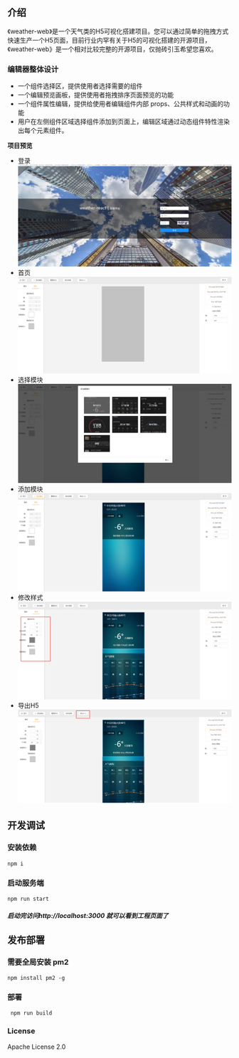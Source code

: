 ## 介绍

《weather-web》是一个天气类的H5可视化搭建项目。您可以通过简单的拖拽方式快速生产一个H5页面，目前行业内罕有关于H5的可视化搭建的开源项目，《weather-web》是一个相对比较完整的开源项目，仅抛砖引玉希望您喜欢。

 
### 编辑器整体设计

- 一个组件选择区，提供使用者选择需要的组件
- 一个编辑预览画板，提供使用者拖拽排序页面预览的功能
- 一个组件属性编辑，提供给使用者编辑组件内部 props、公共样式和动画的功能
- 用户在左侧组件区域选择组件添加到页面上，编辑区域通过动态组件特性渲染出每个元素组件。

**项目预览**
- 登录
![登录](https://github.com/xianzifeng/weather-imgs/blob/master/github-weather-react/dl.png)  
- 首页
![首页](https://github.com/xianzifeng/weather-imgs/blob/master/github-weather-react/sy.png)  
- 选择模块
![选择模块](https://github.com/xianzifeng/weather-imgs/blob/master/github-weather-react/szmk.png)  
- 添加模块
![添加模块](https://github.com/xianzifeng/weather-imgs/blob/master/github-weather-react/tjmk.png)  
- 修改样式
![修改样式](https://github.com/xianzifeng/weather-imgs/blob/master/github-weather-react/xgys.png)  
- 导出H5
![导出H5](https://github.com/xianzifeng/weather-imgs/blob/master/github-weather-react/dch5.png)   
## 开发调试
 

### 安装依赖

```
npm i
```
 
### 启动服务端

```
npm run start
```


##### 启动完访问http://localhost:3000 就可以看到工程页面了
 
 
## 发布部署 
 

### 需要全局安装 pm2

```
npm install pm2 -g
```

### 部署

```
 npm run build
```

### License

Apache License 2.0